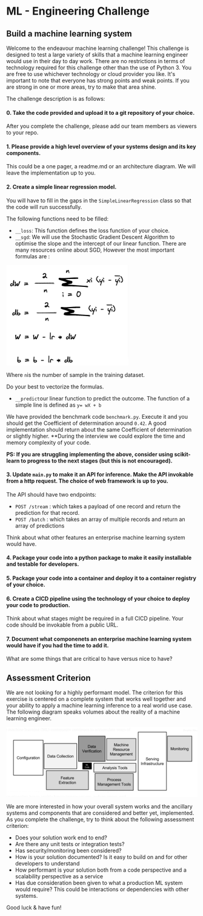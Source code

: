 # ML - Engineering Challenge

## Build a machine learning system

Welcome to the endeavour machine learning challenge! This challenge is designed to test a large variety of skills that a machine learning engineer would use in their day to day work. There are no restrictions in terms of technology required for this challenge other than the use of Python 3. You are free to use whichever technology or cloud provider you like. It's important to note that everyone has strong points and weak points. If you are strong in one or more areas, try to make that area shine. 

The challenge description is as follows:

#### 0. Take the code provided and upload it to a git repository of your choice. 
After you complete the challenge, please add our team members as viewers to your repo.

#### 1. Please provide a high level overview of your systems design and its key components. 
This could be a one pager, a readme.md or an architecture diagram. We will leave the implementation up to you. 

#### 2. Create a simple linear regression model. 
You will have to fill in the gaps in the `SimpleLinearRegression` class so that the code will run successfully.
   
The following functions need to be filled:

-  `__loss`: This function defines the loss function of your choice.
-  `__sgd`: We will use the Stochastic Gradient Descent Algorithm to optimise the slope and the intercept of our linear function. There are many resources online about SGD, However
the most important formulas are : 
    
![img.png](a_img.png)

Where `n`is the number of sample in the training dataset. 

Do your best to vectorize the formulas.

-  `__predict`our linear function to predict the outcome. The function of a simple line is defined as `y= wX + b`

We have provided the benchmark code `benchmark.py`. Execute it and you should get the Coefficient of determination around `0.42`.
A good implementation should return about the same Coefficient of determination or slightly higher. 
**During the interview we could explore the time and memory complexity of your code. 

**PS: If you are struggling implementing the above, consider using scikit-learn to progress to the next stages (but this is not encouraged).**

#### 3. Update `main.py` to make it an API for inference. Make the API invokable from a http request. The choice of web framework is up to you. 

The API should have two endpoints:
- `POST /stream` : which takes a payload of one record and return the prediction for that record.
- `POST /batch` : which takes an array of multiple records and return an array of predictions

Think about what other features an enterprise machine learning system would have. 

#### 4. Package your code into a python package to make it easily installable and testable for developers. 

#### 5. Package your code into a container and deploy it to a container registry of your choice.

#### 6. Create a CICD pipeline using the technology of your choice to deploy your code to production. 
Think about what stages might be required in a full CICD pipeline. Your code should be invokable from a public URL.

#### 7. Document what componenets an enterprise machine learning system would have if you had the time to add it. 
What are some things that are critical to have versus nice to have?



## Assessment Criterion

We are not looking for a highly performant model. The criterion for this exercise is centered on a complete system that works well together and your ability to apply a machine learning inference to a real world use case. The following diagram speaks volumes about the reality of a machine learning engineer.

![img.png](a_mlsys.png)

We are more interested in how your overall system works and the ancillary systems and components that are considered and better yet, implemented. As you complete the challenge, try to think about the following assessment criterion:

- Does your solution work end to end?
- Are there any unit tests or integration tests?
- Has security/monitoring been considered? 
- How is your solution documented? Is it easy to build on and for other developers to understand
- How performant is your solution both from a code perspective and a scalability perspective as a service
- Has due consideration been given to what a production ML system would require? This could be interactions or dependencies with other systems.

Good luck & have fun! 

